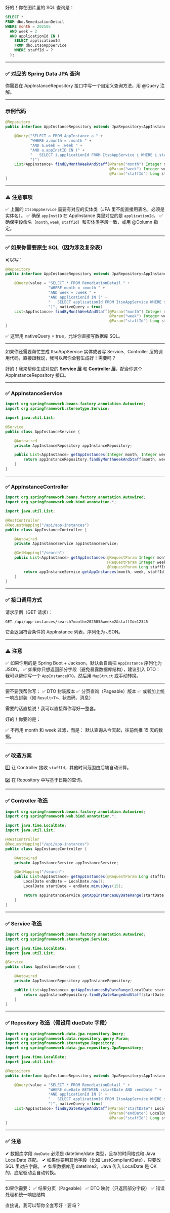 好的！你在图片里的 SQL 查询是：

```sql
SELECT * 
FROM dbo.RemediationDetail 
WHERE month = 202505 
  AND week = 2 
  AND applicationId IN (
    SELECT applicationId 
    FROM dbo.ItsoAppService 
    WHERE staffId = ?
  );
```

------

### ✅ 对应的 Spring Data JPA 查询

你需要在 AppInstanceRepository 接口中写一个自定义查询方法，用 @Query 注解。

------

### 示例代码

```java
@Repository
public interface AppInstanceRepository extends JpaRepository<AppInstance, Long> {

    @Query("SELECT a FROM AppInstance a " +
           "WHERE a.month = :month " +
           "AND a.week = :week " +
           "AND a.appInstID IN (" +
           "   SELECT i.applicationId FROM ItsoAppService i WHERE i.staffId = :staffId" +
           ")")
    List<AppInstance> findByMonthWeekAndStaff(@Param("month") Integer month,
                                              @Param("week") Integer week,
                                              @Param("staffId") Long staffId);
}
```

------

### ⚠ 注意事项

✅ 上面的 `ItsoAppService` 需要有对应的实体类（JPA 里不能直接用表名，必须是实体名）。
 ✅ 确保 `appInstID` 在 AppInstance 类里对应的是 `applicationId`。
 ✅ 确保字段命名（`month`, `week`, `staffId`）和实体类字段一致，或用 @Column 指定。

------

### ✅ 如果你需要原生 SQL（因为涉及复杂表）

可以写：

```java
@Repository
public interface AppInstanceRepository extends JpaRepository<AppInstance, Long> {

    @Query(value = "SELECT * FROM RemediationDetail " +
                   "WHERE month = :month " +
                   "AND week = :week " +
                   "AND applicationId IN (" +
                   "   SELECT applicationId FROM ItsoAppService WHERE staffId = :staffId" +
                   ")", nativeQuery = true)
    List<AppInstance> findByMonthWeekAndStaff(@Param("month") Integer month,
                                              @Param("week") Integer week,
                                              @Param("staffId") Long staffId);
}
```

✅ 这里用 nativeQuery = true，允许你直接写数据库 SQL。

------

如果你还需要帮忙生成 ItsoAppService 实体或者写 Service、Controller 层的调用代码，直接跟我说，我可以帮你全套生成好！需要吗？


好的！我来帮你生成对应的 **Service 层** 和 **Controller 层**，配合你这个 AppInstanceRepository 接口。

------

### ✅ AppInstanceService

```java
import org.springframework.beans.factory.annotation.Autowired;
import org.springframework.stereotype.Service;

import java.util.List;

@Service
public class AppInstanceService {

    @Autowired
    private AppInstanceRepository appInstanceRepository;

    public List<AppInstance> getAppInstances(Integer month, Integer week, Long staffId) {
        return appInstanceRepository.findByMonthWeekAndStaff(month, week, staffId);
    }
}
```

------

### ✅ AppInstanceController

```java
import org.springframework.beans.factory.annotation.Autowired;
import org.springframework.web.bind.annotation.*;

import java.util.List;

@RestController
@RequestMapping("/api/app-instances")
public class AppInstanceController {

    @Autowired
    private AppInstanceService appInstanceService;

    @GetMapping("/search")
    public List<AppInstance> getAppInstances(@RequestParam Integer month,
                                             @RequestParam Integer week,
                                             @RequestParam Long staffId) {
        return appInstanceService.getAppInstances(month, week, staffId);
    }
}
```

------

### ✅ 接口调用方式

请求示例（GET 请求）：

```
GET /api/app-instances/search?month=202505&week=2&staffId=12345
```

它会返回符合条件的 AppInstance 列表，序列化为 JSON。

------

### ⚠ 注意

✅ 如果你用的是 Spring Boot + Jackson，默认会自动把 `AppInstance` 序列化为 JSON。
 ✅ 如果你只想返回部分字段（避免暴露数据库结构），建议引入 DTO：
 我可以帮你写一个 `AppInstanceDTO`，然后用 `MapStruct` 或手动转换。

------

要不要我帮你写：
 ✅ DTO 封装版本
 ✅ 分页查询（Pageable）版本
 ✅ 或者加上统一响应封装（如 `Result<T>`、状态码、消息）

需要的话直接说！我可以直接帮你写好一整套。

好的！你要的是：

✅ 不再用 month 和 week 过滤，而是：
 默认查询从今天起，往前倒推 15 天的数据。

------

### ✅ 改造方案

1️⃣ 让 Controller 接收 `staffId`，其他时间范围由后端自动计算。

2️⃣ 在 Repository 中写基于日期的查询。

------

### ✅ Controller 改造

```java
import org.springframework.beans.factory.annotation.Autowired;
import org.springframework.web.bind.annotation.*;

import java.time.LocalDate;
import java.util.List;

@RestController
@RequestMapping("/api/app-instances")
public class AppInstanceController {

    @Autowired
    private AppInstanceService appInstanceService;

    @GetMapping("/search")
    public List<AppInstance> getAppInstances(@RequestParam Long staffId) {
        LocalDate endDate = LocalDate.now();
        LocalDate startDate = endDate.minusDays(15);

        return appInstanceService.getAppInstancesByDateRange(startDate, endDate, staffId);
    }
}
```

------

### ✅ Service 改造

```java
import org.springframework.beans.factory.annotation.Autowired;
import org.springframework.stereotype.Service;

import java.time.LocalDate;
import java.util.List;

@Service
public class AppInstanceService {

    @Autowired
    private AppInstanceRepository appInstanceRepository;

    public List<AppInstance> getAppInstancesByDateRange(LocalDate startDate, LocalDate endDate, Long staffId) {
        return appInstanceRepository.findByDateRangeAndStaff(startDate, endDate, staffId);
    }
}
```

------

### ✅ Repository 改造（假设用 dueDate 字段）

```java
import org.springframework.data.jpa.repository.Query;
import org.springframework.data.repository.query.Param;
import org.springframework.stereotype.Repository;
import org.springframework.data.jpa.repository.JpaRepository;

import java.time.LocalDate;
import java.util.List;

@Repository
public interface AppInstanceRepository extends JpaRepository<AppInstance, Long> {

    @Query(value = "SELECT * FROM RemediationDetail " +
                   "WHERE dueDate BETWEEN :startDate AND :endDate " +
                   "AND applicationId IN (" +
                   "   SELECT applicationId FROM ItsoAppService WHERE staffId = :staffId" +
                   ")", nativeQuery = true)
    List<AppInstance> findByDateRangeAndStaff(@Param("startDate") LocalDate startDate,
                                              @Param("endDate") LocalDate endDate,
                                              @Param("staffId") Long staffId);
}
```

------

### ✅ 注意

✔ 数据库字段 `dueDate` 必须是 datetime/date 类型，且存的时间格式和 Java LocalDate 匹配。
 ✔ 如果你要用其他字段（比如 LastCompliantDate），只要改 SQL 里对应字段。
 ✔ 如果数据库用 datetime2，Java 传入 LocalDate 是 OK 的，底层驱动会自动转换。

------

如果你需要：
 ✅ 结果分页（Pageable）
 ✅ DTO 映射（只返回部分字段）
 ✅ 错误处理和统一响应结构

直接说，我可以帮你全套写好！要吗？